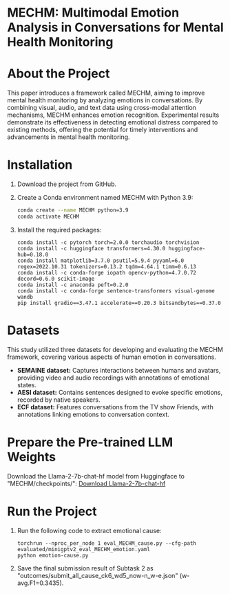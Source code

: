 # MECHM: Multimodal Emotion Analysis in Conversations for Mental Health Monitoring

# About the Project

This paper introduces a framework called MECHM, aiming to improve mental health monitoring by analyzing emotions in conversations. By combining visual, audio, and text data using cross-modal attention mechanisms, MECHM enhances emotion recognition. Experimental results demonstrate its effectiveness in detecting emotional distress compared to existing methods, offering the potential for timely interventions and advancements in mental health monitoring.

# Installation

1. Download the project from GitHub.
2. Create a Conda environment named MECHM with Python 3.9:

    ```bash
    conda create --name MECHM python=3.9
    conda activate MECHM
    ```

3. Install the required packages:

    ```
    conda install -c pytorch torch=2.0.0 torchaudio torchvision
    conda install -c huggingface transformers=4.30.0 huggingface-hub=0.18.0
    conda install matplotlib=3.7.0 psutil=5.9.4 pyyaml=6.0 regex=2022.10.31 tokenizers=0.13.2 tqdm=4.64.1 timm=0.6.13
    conda install -c conda-forge iopath opencv-python=4.7.0.72 decord=0.6.0 scikit-image
    conda install -c anaconda peft=0.2.0
    conda install -c conda-forge sentence-transformers visual-genome wandb
    pip install gradio==3.47.1 accelerate==0.20.3 bitsandbytes==0.37.0
    ```

# Datasets

This study utilized three datasets for developing and evaluating the MECHM framework, covering various aspects of human emotion in conversations.

- **SEMAINE dataset:** Captures interactions between humans and avatars, providing video and audio recordings with annotations of emotional states.
- **AESI dataset:** Contains sentences designed to evoke specific emotions, recorded by native speakers.
- **ECF dataset:** Features conversations from the TV show Friends, with annotations linking emotions to conversation context.

# Prepare the Pre-trained LLM Weights

Download the Llama-2-7b-chat-hf model from Huggingface to "MECHM/checkpoints/":
[Download Llama-2-7b-chat-hf](https://huggingface.co/meta-llama/Llama-2-7b-chat-hf)

# Run the Project

1. Run the following code to extract emotional cause:

    ```
    torchrun --nproc_per_node 1 eval_MECHM_cause.py --cfg-path evaluated/minigptv2_eval_MECHM_emotion.yaml
    python emotion-cause.py
    ```

2. Save the final submission result of Subtask 2 as "outcomes/submit_all_cause_ck6_wd5_now-n_w-e.json" (w-avg.F1=0.3435).


